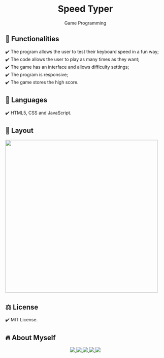 <h1 align="center"> Speed Typer </h1>
<p align="center">Game Programming

## 🎯 Functionalities
✔️ The program allows the user to test their keyboard speed in a fun way; <br>
✔️ The code allows the user to play as many times as they want; <br>
✔️ The game has an interface and allows difficulty settings; <br>
✔️ The program is responsive;<br>
✔️ The game stores the high score.

## 🚀 Languages
✔️ HTML5, CSS and JavaScript.

## 🎨 Layout
<p align="left">
      <img src="https://cdn.discordapp.com/attachments/901303352883822635/1342542571175542896/image.png?ex=67ba03b4&is=67b8b234&hm=833740f41c13f9583e4ef8e85751645c47321183f76c5ffcd1f3c980e8cd7904&" width="480"> &nbsp; &nbsp; 
      
## ⚖️ License
✔️ MIT License.

## 🔥 About Myself
 <div align="center"> 
   
  <a href = "https://mail.google.com/mail/u/0/?tab=rm&ogbl#inbox?compose=CllgCJqXPtFPLMWKPfFmlXVxmJSvbkPpTzxXgpPqfGxLGrgBnsLPcdHCZtVlLnZsbvXllKsMqJV">
    <img src="https://img.shields.io/badge/-Gmail-%23EA4335?style=for-the-badge&logo=gmail&logoColor=white" target="_blank">
  </a>
  <a href="https://trailblazer.me/id/duda-braga" target="_blank">
    <img src="https://img.shields.io/badge/Salesforce-00A1E0?style=for-the-badge&logo=Salesforce&logoColor=white" target="_blank"> 
  </a>
  <a href="https://www.linkedin.com/in/maria-eduarda-macedo-braga-4663bb208/" target="_blank">
    <img src="https://img.shields.io/badge/-LinkedIn-%230077B5?style=for-the-badge&logo=linkedin&logoColor=white" target="_blank"> 
  </a>
 <a href="https://www.duolingo.com/profile/duda.mb_" target="_blank">
    <img src="https://img.shields.io/badge/Duolingo-58CC02?style=for-the-badge&logo=Duolingo&logoColor=white" target="_blank"> 
  </a> 
  <a href="https://www.instagram.com/duda.mb_/?hl=pt-br" target="_blank">
    <img src="https://img.shields.io/badge/-Instagram-%23E4405F?style=for-the-badge&logo=instagram&logoColor=white" target="_blank"> 
   </a> 
</div>

